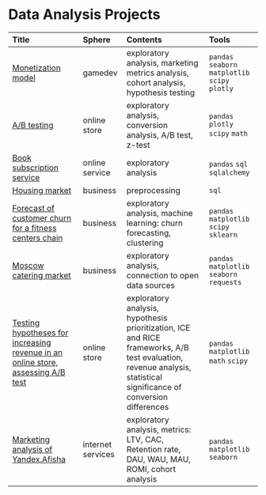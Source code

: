 # Data Analysis Projects

| Title | Sphere | Contents | Tools |
| :-------------------- | :-------------------- |:--------------------|:--------------------|
| [Monetization model](https://github.com/barrabanda/Portfolio/tree/main/game%20monetization) | gamedev | exploratory analysis, marketing metrics analysis, cohort analysis, hypothesis testing  | `pandas` `seaborn` `matplotlib` `scipy` `plotly` |
| [A/B testing](https://github.com/barrabanda/DA-Projects/tree/main/AB%20testing) | online store | exploratory analysis, conversion analysis, A/B test, z-test  | `pandas` `plotly` `scipy` `math` |
| [Book subscription service](https://github.com/barrabanda/DA-Projects/tree/main/Book%20subscription) | online service | exploratory analysis | `pandas` `sql` `sqlalchemy`|
| [Housing market](https://github.com/barrabanda/DA-Projects/tree/main/Housing) | business | preprocessing | `sql` |
| [Forecast of customer churn for a fitness centers chain](https://github.com/barrabanda/practicum/tree/main/gym%20churn) | business | exploratory analysis, machine learning: churn forecasting, clustering | `pandas` `matplotlib` `scipy` `sklearn` |
| [Moscow catering market](https://github.com/barrabanda/practicum/tree/main/moscow%20rests) | business | exploratory analysis, connection to open data sources | `pandas` `matplotlib` `seaborn` `requests` |
| [Testing hypotheses for increasing revenue in an online store, assessing A/B test](https://github.com/barrabanda/practicum/tree/main/hypothesis) | online store | exploratory analysis, hypothesis prioritization, ICE and RICE frameworks, A/B test evaluation, revenue analysis, statistical significance of conversion differences | `pandas` `matplotlib` `math` `scipy` |
| [Marketing analysis of Yandex.Afisha](https://github.com/barrabanda/practicum/tree/main/afisha) | internet services | exploratory analysis, metrics: LTV, CAC, Retention rate, DAU, WAU, MAU, ROMI, cohort analysis | `pandas` `matplotlib` `seaborn` |
